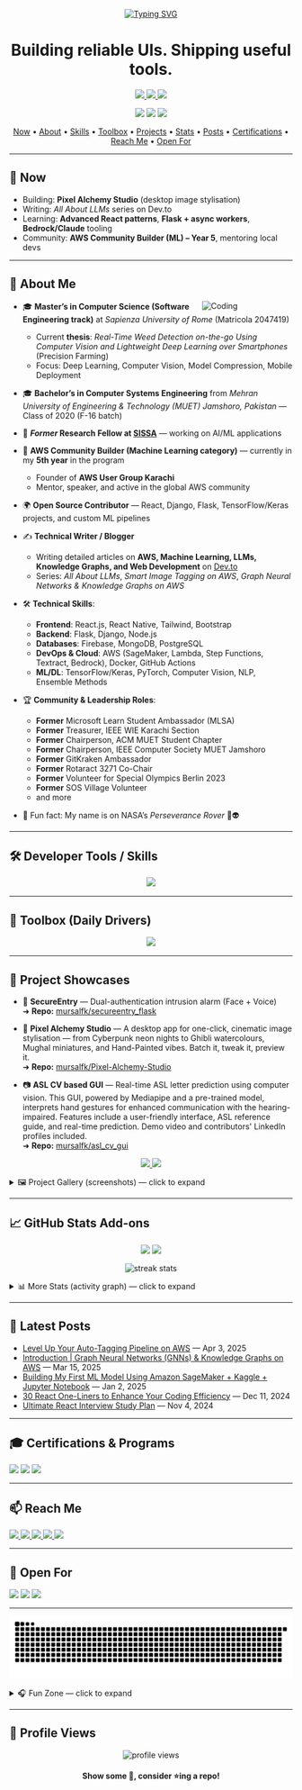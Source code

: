 <!-- Top Banner -->
<p align="center">
  <a href="https://git.io/typing-svg">
    <img src="https://readme-typing-svg.herokuapp.com?font=Share+Tech+Mono&size=28&duration=3000&pause=1000&color=00FF00&center=true&vCenter=true&width=900&background=0d1117&lines=Hey+there!+I'm+Mursal+Furqan;Full-Stack+React+Developer;5th+Year+AWS+Community+Builder+(ML);OSS+Contributor+%7C+Tech+Blogger;Building+robust+UIs+%26+useful+tools" alt="Typing SVG" />
  </a>
</p>

<h1 align="center">Building reliable UIs. Shipping useful tools.</h1>

<p align="center">
  <a href="https://mursal.me">
    <img src="https://img.shields.io/badge/Portfolio-%230077B5.svg?&style=for-the-badge&logo=google-chrome&logoColor=white" />
  </a>
  <a href="https://dev.to/mursalfk">
    <img src="https://img.shields.io/badge/Dev.to-%23000000.svg?&style=for-the-badge&logo=dev.to&logoColor=white" />
  </a>
  <a href="mailto:mursalfurqan@gmail.com">
    <img src="https://img.shields.io/badge/Email-%23D14836.svg?&style=for-the-badge&logo=gmail&logoColor=white" />
  </a>
</p>

<p align="center">
  <a href="https://github.com/mursalfk?tab=followers"><img src="https://img.shields.io/github/followers/mursalfk?label=Followers&style=social"></a>
  <a href="https://twitter.com/mursalfurqan"><img src="https://img.shields.io/twitter/follow/mursalfurqan?style=social"></a>
  <a href="https://dev.to/mursalfk"><img src="https://img.shields.io/badge/Dev.to-Articles-black"></a>
</p>

<!-- Quick Nav -->
<p align="center">
  <a href="#-now">Now</a> •
  <a href="#-about-me">About</a> •
  <a href="#-developer-tools--skills">Skills</a> •
  <a href="#-toolbox-daily-drivers">Toolbox</a> •
  <a href="#-project-showcases">Projects</a> •
  <a href="#-github-stats-add-ons">Stats</a> •
  <a href="#-latest-posts">Posts</a> •
  <a href="#-certifications--programs">Certifications</a> •
  <a href="#-reach-me">Reach Me</a> •
  <a href="#-open-for">Open For</a>
</p>

---

## 📌 Now
- Building: **Pixel Alchemy Studio** (desktop image stylisation)
- Writing: *All About LLMs* series on Dev.to
- Learning: **Advanced React patterns**, **Flask + async workers**, **Bedrock/Claude** tooling
- Community: **AWS Community Builder (ML) – Year 5**, mentoring local devs

---

## 🧐 About Me

<img width="32%" align="right" alt="Coding" src="https://user-images.githubusercontent.com/48678280/88862734-4903af80-d201-11ea-968b-9c939d88a37c.gif"/>

- 🎓 **Master’s in Computer Science (Software Engineering track)** at *Sapienza University of Rome* (Matricola 2047419)  
  - Current **thesis**: *Real-Time Weed Detection on-the-go Using Computer Vision and Lightweight Deep Learning over Smartphones* (Precision Farming)  
  - Focus: Deep Learning, Computer Vision, Model Compression, Mobile Deployment  

- 🎓 **Bachelor’s in Computer Systems Engineering** from *Mehran University of Engineering & Technology (MUET) Jamshoro, Pakistan* — Class of 2020 (F-16 batch)  

- 💼 **_Former_ Research Fellow at [SISSA](https://sissa.it/)** — working on AI/ML applications  

- 🚀 **AWS Community Builder (Machine Learning category)** — currently in my **5th year** in the program  
  - Founder of **AWS User Group Karachi**  
  - Mentor, speaker, and active in the global AWS community  

- 🌍 **Open Source Contributor** — React, Django, Flask, TensorFlow/Keras projects, and custom ML pipelines  

- ✍️ **Technical Writer / Blogger**  
  - Writing detailed articles on **AWS, Machine Learning, LLMs, Knowledge Graphs, and Web Development** on [Dev.to](https://dev.to/mursalfk)  
  - Series: *All About LLMs*, *Smart Image Tagging on AWS*, *Graph Neural Networks & Knowledge Graphs on AWS*  

- 🛠️ **Technical Skills**:  
  - **Frontend**: React.js, React Native, Tailwind, Bootstrap  
  - **Backend**: Flask, Django, Node.js  
  - **Databases**: Firebase, MongoDB, PostgreSQL  
  - **DevOps & Cloud**: AWS (SageMaker, Lambda, Step Functions, Textract, Bedrock), Docker, GitHub Actions  
  - **ML/DL**: TensorFlow/Keras, PyTorch, Computer Vision, NLP, Ensemble Methods  

- 🏆 **Community & Leadership Roles**:  
  - **Former** Microsoft Learn Student Ambassador (MLSA)  
  - **Former** Treasurer, IEEE WIE Karachi Section  
  - **Former** Chairperson, ACM MUET Student Chapter  
  - **Former** Chairperson, IEEE Computer Society MUET Jamshoro  
  - **Former** GitKraken Ambassador  
  - **Former** Rotaract 3271 Co-Chair  
  - **Former** Volunteer for Special Olympics Berlin 2023  
  - **Former** SOS Village Volunteer  
  - and more  

- 🌙 Fun fact: My name is on NASA’s *Perseverance Rover* 🚀👽  

---

## 🛠 Developer Tools / Skills
<p align="center">
  <img src="https://skillicons.dev/icons?i=react,js,ts,py,flask,django,aws,firebase,mongodb,postgres,git,github,linux,docker,html,css,bootstrap,tailwind" />
</p>

---

## 🧰 Toolbox (Daily Drivers)
<p align="center">
  <img src="https://skillicons.dev/icons?i=vscode,postman,figma,bash,webpack,eslint,prettier,npm,pnpm,vercel" />
</p>

---

## 🎯 Project Showcases

- 🔐 **SecureEntry** — Dual-authentication intrusion alarm (Face + Voice)  
  ➜ **Repo:** [mursalfk/secureentry_flask](https://github.com/mursalfk/secureentry_flask)

- 🌱 **Pixel Alchemy Studio** — A desktop app for one-click, cinematic image stylisation — from Cyberpunk neon nights to Ghibli watercolours, Mughal miniatures, and Hand-Painted vibes. Batch it, tweak it, preview it.  
  ➜ **Repo:** [mursalfk/Pixel-Alchemy-Studio](https://github.com/mursalfk/Pixel-Alchemy-Studio)

- 📷 **ASL CV based GUI** — Real-time ASL letter prediction using computer vision. This GUI, powered by Mediapipe and a pre-trained model, interprets hand gestures for enhanced communication with the hearing-impaired. Features include a user-friendly interface, ASL reference guide, and real-time prediction. Demo video and contributors' LinkedIn profiles included.  
  ➜ **Repo:** [mursalfk/asl_cv_gui](https://github.com/mursalfk/asl_cv_gui)

<p align="center">
  <a href="https://github.com/mursalfk/secureentry_flask">
    <img src="https://github-readme-stats.vercel.app/api/pin/?username=mursalfk&repo=secureentry_flask&theme=tokyonight" />
  </a>
  <a href="https://github.com/mursalfk/Pixel-Alchemy-Studio">
    <img src="https://github-readme-stats.vercel.app/api/pin/?username=mursalfk&repo=Pixel-Alchemy-Studio&theme=tokyonight" />
  </a>
</p>

<!-- Optional gallery with screenshots (add preview.png/.gif in each repo root, or remove this block) -->
<details>
  <summary>🖼️ Project Gallery (screenshots) — click to expand</summary>

  <table>
    <tr>
      <td width="33%">
        <h4>🔐 SecureEntry</h4>
        <a href="https://github.com/mursalfk/secureentry_flask">
          <img src="https://raw.githubusercontent.com/mursalfk/secureentry_flask/HEAD/preview.png" alt="SecureEntry preview" />
        </a>
        <p>Face + Voice intrusion alarm (Flask)</p>
      </td>
      <td width="33%">
        <h4>🌱 Pixel Alchemy Studio</h4>
        <a href="https://github.com/mursalfk/Pixel-Alchemy-Studio">
          <img src="https://raw.githubusercontent.com/mursalfk/Pixel-Alchemy-Studio/HEAD/preview.png" alt="Pixel Alchemy preview" />
        </a>
        <p>One-click cinematic image stylisation (desktop)</p>
      </td>
      <td width="33%">
        <h4>📷 ASL CV GUI</h4>
        <a href="https://github.com/mursalfk/asl_cv_gui">
          <img src="https://raw.githubusercontent.com/mursalfk/asl_cv_gui/HEAD/preview.png" alt="ASL GUI preview" />
        </a>
        <p>Real-time ASL letter prediction with Mediapipe</p>
      </td>
    </tr>
  </table>

</details>

---

## 📈 GitHub Stats Add-ons
<p align="center">
  <img height="170" src="https://github-readme-stats.vercel.app/api?username=mursalfk&show_icons=true&theme=tokyonight&hide_border=true&count_private=true" />
  <img height="170" src="https://github-readme-stats.vercel.app/api/top-langs?username=mursalfk&layout=compact&theme=tokyonight&hide_border=true" />
</p>

<p align="center">
  <img src="https://streak-stats.demolab.com?user=mursalfk&theme=tokyonight&hide_border=true" alt="streak stats"/>
</p>

<details>
  <summary>📊 More Stats (activity graph) — click to expand</summary>
  <p align="center">
    <img src="https://github-readme-activity-graph.vercel.app/graph?username=mursalfk&theme=react-dark&hide_border=true&bg_color=1F222E&line=539af4&point=ffffff&area=true" alt="activity graph"/>
  </p>
</details>

---

## 📝 Latest Posts
<!-- BLOG-POST-LIST:START -->
- [Level Up Your Auto-Tagging Pipeline on AWS](https://dev.to/aws-builders/level-up-your-auto-tagging-pipeline-on-aws-4abj) — Apr 3, 2025
- [Introduction \| Graph Neural Networks (GNNs) & Knowledge Graphs on AWS](https://dev.to/mursalfk/introduction-graph-neural-networks-gnns-knowledge-graphs-on-aws-f9m) — Mar 15, 2025
- [Building My First ML Model Using Amazon SageMaker + Kaggle + Jupyter Notebook](https://dev.to/mursalfk/building-my-first-ml-model-using-amazon-sagemaker-kaggle-jupyter-notebook-i7f) — Jan 2, 2025
- [30 React One-Liners to Enhance Your Coding Efficiency](https://dev.to/mursalfk/30-react-one-liners-to-enhance-your-coding-efficiency-33o7) — Dec 11, 2024
- [Ultimate React Interview Study Plan](https://dev.to/mursalfk/ultimate-react-interview-study-plan-your-one-stop-for-your-next-react-interview-59bf) — Nov 4, 2024
<!-- BLOG-POST-LIST:END -->

---

## 🎓 Certifications & Programs
<p align="left">
  <img src="https://img.shields.io/badge/AWS%20Community%20Builder-FF9900?style=for-the-badge&logo=amazonaws&logoColor=white" />
  <a href="https://www.qwiklabs.com/public_profiles/e7c9d521-8506-4a4a-bc2e-c718fc91744e"><img src="https://img.shields.io/badge/Qwiklabs-4285F4?style=for-the-badge&logo=googlecloud&logoColor=white"/></a>
  <a href="https://docs.microsoft.com/en-us/users/mursalfurqan/"><img src="https://img.shields.io/badge/Microsoft%20Learn-2F2F2F?style=for-the-badge&logo=microsoft&logoColor=white"/></a>
</p>

---

## 📫 Reach Me
<p align="left">
  <a href="mailto:mursalfurqan@gmail.com">
    <img src="https://img.shields.io/badge/Email-%23D14836.svg?&style=for-the-badge&logo=gmail&logoColor=white" />
  </a>
  <a href="https://mursal.me">
    <img src="https://img.shields.io/badge/Portfolio-%230077B5.svg?&style=for-the-badge&logo=google-chrome&logoColor=white" />
  </a>
  <a href="https://linkedin.com/in/mursalfurqan">
    <img src="https://img.shields.io/badge/LinkedIn-%230A66C2.svg?&style=for-the-badge&logo=linkedin&logoColor=white" />
  </a>
  <a href="https://twitter.com/mursalfurqan">
    <img src="https://img.shields.io/badge/Twitter-%231DA1F2.svg?&style=for-the-badge&logo=twitter&logoColor=white" />
  </a>
  <a href="https://dev.to/mursalfk">
    <img src="https://img.shields.io/badge/Dev.to-%23000000.svg?&style=for-the-badge&logo=dev.to&logoColor=white" />
  </a>
</p>

---

## 🤝 Open For
<p>
  <img src="https://img.shields.io/badge/Open%20to-Collaboration-22c55e?style=for-the-badge"/>
  <img src="https://img.shields.io/badge/Available%20for-Speaking-3b82f6?style=for-the-badge"/>
  <img src="https://img.shields.io/badge/Available%20for-Mentoring-f59e0b?style=for-the-badge"/>
</p>

---

<!-- 🐍 Snake animation — works after snake.yml runs -->
<p align="center">
  <img src="https://raw.githubusercontent.com/mursalfk/mursalfk/output/github-contribution-grid-snake.svg" alt="Snake animation"/>
</p>

<!-- Fun Zone (kept collapsible so the page stays professional by default) -->
<details>
  <summary>🎧 Fun Zone — click to expand</summary>
  <p align="center">
    <img src="https://quotes-github-readme.vercel.app/api?type=horizontal&theme=dark" alt="Random Dev Quote" />
  </p>
  <p align="center">
    <img src="https://novatorem.vercel.app/api/spotify" width="400" alt="Now Playing on Spotify"/>
  </p>
  <p align="center">
    <a href="https://holopin.io/@mursalfk">
      <img src="https://holopin.io/api/user/board?user=mursalfk" alt="Holopin Badges"/>
    </a>
  </p>
</details>

---

## 👀 Profile Views
<p align="center"> 
  <img src="https://komarev.com/ghpvc/?username=mursalfk&color=blueviolet" alt="profile views"/>
</p>

<h4 align="center"> Show some 💖, consider ⭐ing a repo!</h4>
